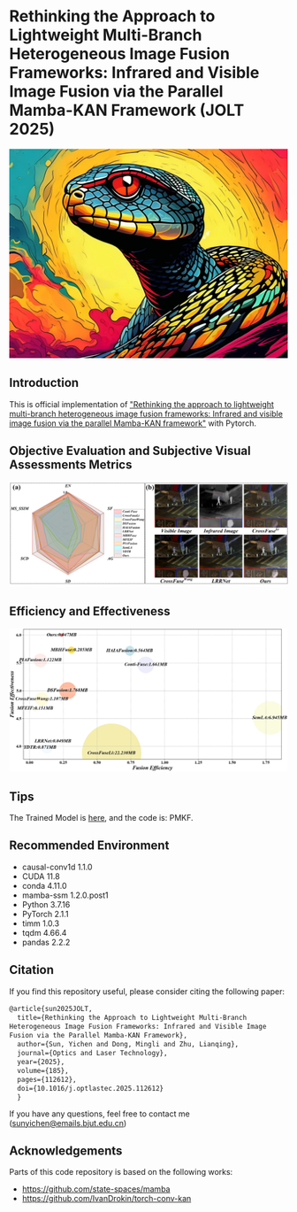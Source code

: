 # Rethinking the Approach to Lightweight Multi-Branch Heterogeneous Image Fusion Frameworks: Infrared and Visible Image Fusion via the Parallel Mamba-KAN Framework (JOLT 2025)

![Image text](https://github.com/sunyichen1994/PMKFuse/blob/main/Figure/Mamba.png)


## Introduction

This is official implementation of ["Rethinking the approach to lightweight multi-branch heterogeneous image fusion frameworks: Infrared and visible image fusion via the parallel Mamba-KAN framework"](https://www.sciencedirect.com/science/article/pii/S0030399225002002?dgcid=coauthor) with Pytorch.


## Objective Evaluation and Subjective Visual Assessments Metrics
![Image text](https://github.com/sunyichen1994/PMKFuse/blob/main/Figure/F1.jpg)



## Efficiency and Effectiveness
![Image text](https://github.com/sunyichen1994/PMKFuse/blob/main/Figure/Figure2.png)


## Tips

The Trained Model is [here](https://pan.baidu.com/s/1yLiuprgQh47LRp3Oop16xQ?pwd=PMKF), and the code is: PMKF.


## Recommended Environment
 * causal-conv1d 1.1.0
 * CUDA 11.8
 * conda 4.11.0
 * mamba-ssm 1.2.0.post1
 * Python 3.7.16
 * PyTorch 2.1.1
 * timm 1.0.3
 * tqdm 4.66.4
 * pandas 2.2.2


## Citation

If you find this repository useful, please consider citing the following paper:

```
@article{sun2025JOLT,
  title={Rethinking the Approach to Lightweight Multi-Branch Heterogeneous Image Fusion Frameworks: Infrared and Visible Image Fusion via the Parallel Mamba-KAN Framework},
  author={Sun, Yichen and Dong, Mingli and Zhu, Lianqing},
  journal={Optics and Laser Technology},
  year={2025},
  volume={185},
  pages={112612},
  doi={10.1016/j.optlastec.2025.112612}
  }  
```


If you have any questions, feel free to contact me (sunyichen@emails.bjut.edu.cn)


## Acknowledgements

Parts of this code repository is based on the following works:

 * https://github.com/state-spaces/mamba
 * https://github.com/IvanDrokin/torch-conv-kan
